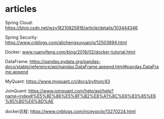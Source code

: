# articles

Spring Cloud: https://blog.csdn.net/wzy18210825916/article/details/103444346

Spring Security: https://www.cnblogs.com/alichengxuyuan/p/12503694.html

Docker: www.ruanyifeng.com/blog/2018/02/docker-tutorial.html

DataFrame: https://pandas.pydata.org/pandas-docs/stable/reference/api/pandas.DataFrame.append.html#pandas.DataFrame.append

MyQuant: https://www.myquant.cn/docs/python/43

JoinQuant: https://www.joinquant.com/help/api/help?name=index#%E5%8E%86%E5%8F%B2%E8%A1%8C%E6%83%85%E6%95%B0%E6%8D%AE

docker远程: https://www.cnblogs.com/niceyoo/p/13270224.html
